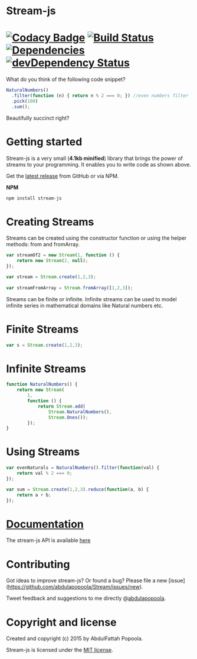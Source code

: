 # Stream-js


[![Codacy Badge](https://api.codacy.com/project/badge/Grade/b74593bdcd5e4d47a823f4ffec799689)](https://www.codacy.com/app/abdulapopoola/Stream?utm_source=github.com&amp;utm_medium=referral&amp;utm_content=abdulapopoola/Stream&amp;utm_campaign=badger)
[![Build Status](https://travis-ci.org/abdulapopoola/Stream.svg?branch=master)](https://travis-ci.org/abdulapopoola/Stream) [![Dependencies](https://david-dm.org/abdulapopoola/Stream.svg)](https://david-dm.org/abdulapopoola/Stream.svg) [![devDependency Status](https://david-dm.org/abdulapopoola/Stream/dev-status.svg)](https://david-dm.org/abdulapopoola/Stream#info=devDependencies) 
========================

What do you think of the following code snippet?

```js
NaturalNumbers()
  .filter(function (n) { return n % 2 === 0; }) //even numbers filter
  .pick(100)
  .sum();
```
Beautifully succinct right?

# Getting started

Stream-js is a very small (**4.1kb minified**) library that brings the power of streams to your programming. It enables you to write code as shown above.

Get the [latest release](https://github.com/abdulapopoola/Stream/releases) from GitHub or via NPM.

**NPM**
```bash
npm install stream-js
```

# Creating Streams

Streams can be created using the constructor function or using the helper methods: from and fromArray.

```js
var streamOf2 = new Stream(1, function () {
    return new Stream(2, null);
});

var stream = Stream.create(1,2,3);
 
var streamFromArray = Stream.fromArray([1,2,3]);
```

Streams can be finite or infinite. Infinite streams can be used to model infinite series in mathematical domains like Natural numbers etc.
# Finite Streams

```js
var s = Stream.create(1,2,3);
```

# Infinite Streams

```js
function NaturalNumbers() {
    return new Stream(
        1,
        function () {
            return Stream.add(
                Stream.NaturalNumbers(),
                Stream.Ones());
        });
}
```

# Using Streams 

```js
var evenNaturals = NaturalNumbers().filter(function(val) {
    return val % 2 === 0;
});
```

```js
var sum = Stream.create(1,2,3).reduce(function(a, b) {
    return a + b;
});
```

# [Documentation](https://github.com/abdulapopoola/Stream/blob/master/api/documentation.md)

The stream-js API is available [here](https://github.com/abdulapopoola/Stream/blob/master/api/documentation.md)

# Contributing

Got ideas to improve stream-js? Or found a bug? Please file a new [issue] (https://github.com/abdulapopoola/Stream/issues/new). 

Tweet feedback and suggestions to me directly @[abdulapopoola](https://twitter.com/abdulapopoola).

# Copyright and license

Created and copyright (c) 2015 by AbdulFattah Popoola.

Stream-js is licensed under the [MIT license](https://github.com/abdulapopoola/Stream/blob/master/LICENSE).

